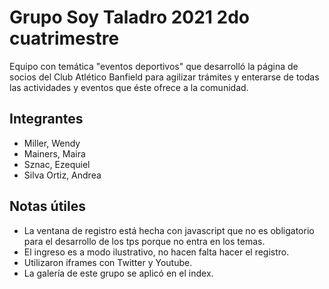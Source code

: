 # Grupo Soy Taladro 2021 2do cuatrimestre
Equipo con temática "eventos deportivos" que desarrolló la página de socios del Club Atlético Banfield para agilizar trámites y enterarse de todas las actividades y eventos que éste ofrece a la comunidad.

## Integrantes
* Miller, Wendy
* Mainers, Maira
* Sznac, Ezequiel
* Silva Ortiz, Andrea
## Notas útiles
* La ventana de registro está hecha con javascript que no es obligatorio para el desarrollo de los tps porque no entra en los temas.
* El ingreso es a modo ilustrativo, no hacen falta hacer el registro.
* Utilizaron iframes con Twitter y Youtube.
* La galería de este grupo se aplicó en el index.

